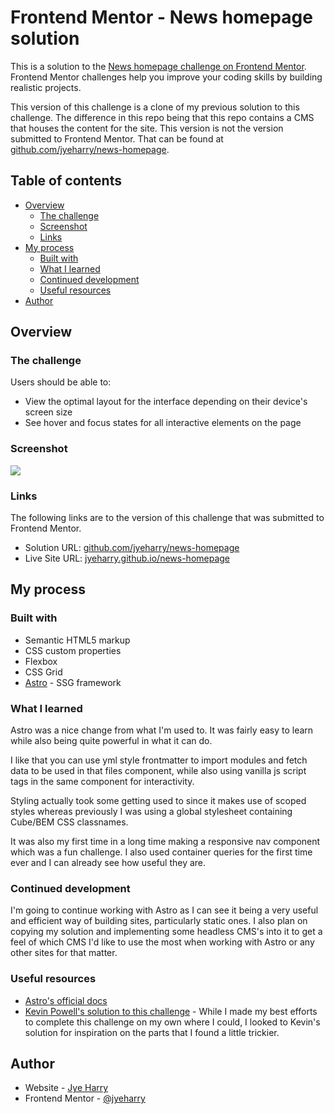 # Frontend Mentor - News homepage solution

This is a solution to the [News homepage challenge on Frontend Mentor](https://www.frontendmentor.io/challenges/news-homepage-H6SWTa1MFl). Frontend Mentor challenges help you improve your coding skills by building realistic projects. 

This version of this challenge is a clone of my previous solution to this challenge. The difference in this repo being that this repo contains a CMS that houses the content for the site. This version is not the version submitted to Frontend Mentor. That can be found at [github.com/jyeharry/news-homepage](https://github.com/jyeharry/news-homepage).

## Table of contents

- [Overview](#overview)
  - [The challenge](#the-challenge)
  - [Screenshot](#screenshot)
  - [Links](#links)
- [My process](#my-process)
  - [Built with](#built-with)
  - [What I learned](#what-i-learned)
  - [Continued development](#continued-development)
  - [Useful resources](#useful-resources)
- [Author](#author)

## Overview

### The challenge

Users should be able to:

- View the optimal layout for the interface depending on their device's screen size
- See hover and focus states for all interactive elements on the page

### Screenshot

![](./screenshot.png)

### Links

The following links are to the version of this challenge that was submitted to Frontend Mentor.

- Solution URL: [github.com/jyeharry/news-homepage](https://github.com/jyeharry/news-homepage)
- Live Site URL: [jyeharry.github.io/news-homepage](https://jyeharry.github.io/news-homepage)

## My process

### Built with

- Semantic HTML5 markup
- CSS custom properties
- Flexbox
- CSS Grid
- [Astro](https://astro.build/) - SSG framework

### What I learned

Astro was a nice change from what I'm used to. It was fairly easy to learn while also being quite powerful in what it can do.

I like that you can use yml style frontmatter to import modules and fetch data to be used in that files component, while also using vanilla js script tags in the same component for interactivity.

Styling actually took some getting used to since it makes use of scoped styles whereas previously I was using a global stylesheet containing Cube/BEM CSS classnames.

It was also my first time in a long time making a responsive nav component which was a fun challenge. I also used container queries for the first time ever and I can already see how useful they are.

### Continued development

I'm going to continue working with Astro as I can see it being a very useful and efficient way of building sites, particularly static ones. I also plan on copying my solution and implementing some headless CMS's into it to get a feel of which CMS I'd like to use the most when working with Astro or any other sites for that matter.

### Useful resources

- [Astro's official docs](https://docs.astro.build/en/getting-started/)
- [Kevin Powell's solution to this challenge](https://www.youtube.com/watch?v=Thudicbgqtg) - While I made my best efforts to complete this challenge on my own where I could, I looked to Kevin's solution for inspiration on the parts that I found a little trickier.

## Author

- Website - [Jye Harry](https://jyeharry.github.io/)
- Frontend Mentor - [@jyeharry](https://www.frontendmentor.io/profile/jyeharry)
